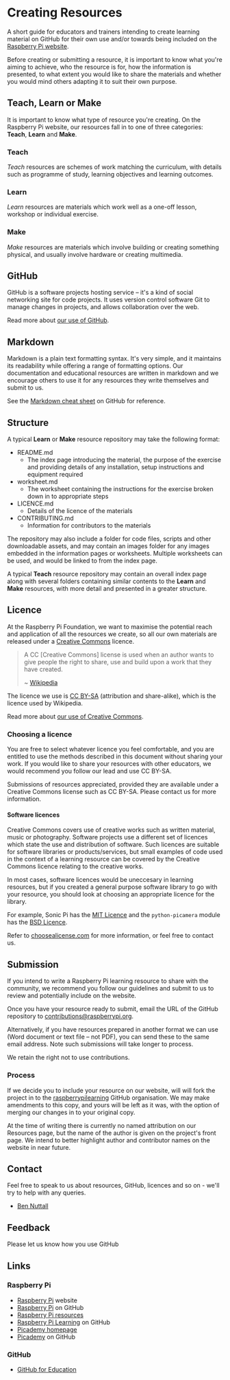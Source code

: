 # Creating Resources

A short guide for educators and trainers intending to create learning material on GitHub for their own use and/or towards being included on the [Raspberry Pi website](http://www.rasperrypi.org/resources/).

Before creating or submitting a resource, it is important to know what you're aiming to achieve, who the resource is for, how the information is presented, to what extent you would like to share the materials and whether you would mind others adapting it to suit their own purpose.

## Teach, Learn or Make

It is important to know what type of resource you're creating. On the Raspberry Pi website, our resources fall in to one of three categories: **Teach**, **Learn** and **Make**.

### Teach

*Teach* resources are schemes of work matching the curriculum, with details such as programme of study, learning objectives and learning outcomes.

### Learn

*Learn* resources are materials which work well as a one-off lesson, workshop or individual exercise.

### Make

*Make* resources are materials which involve building or creating something physical, and usually involve hardware or creating multimedia.

## GitHub

GitHub is a software projects hosting service – it's a kind of social networking site for code projects. It uses version control software Git to manage changes in projects, and allows collaboration over the web.

Read more about [our use of GitHub](http://www.raspberrypi.org/github/).

## Markdown

Markdown is a plain text formatting syntax. It's very simple, and it maintains its readability while offering a range of formatting options. Our documentation and educational resources are written in markdown and we encourage others to use it for any resources they write themselves and submit to us.

See the [Markdown cheat sheet](https://github.com/adam-p/markdown-here/wiki/Markdown-Cheatsheet) on GitHub for reference.

## Structure

A typical **Learn** or **Make** resource repository may take the following format:

- README.md
    - The index page introducing the material, the purpose of the exercise and providing details of any installation, setup instructions and equipment required
- worksheet.md
    - The worksheet containing the instructions for the exercise broken down in to appropriate steps
- LICENCE.md
    - Details of the licence of the materials
- CONTRIBUTING.md
    - Information for contributors to the materials

The repository may also include a folder for code files, scripts and other downloadable assets, and may contain an images folder for any images embedded in the information pages or worksheets. Multiple worksheets can be used, and would be linked to from the index page.

A typical **Teach** resource repository may contain an overall index page along with several folders containing similar contents to the **Learn** and **Make** resources, with more detail and presented in a greater structure.

## Licence

At the Raspberry Pi Foundation, we want to maximise the potential reach and application of all the resources we create, so all our own materials are released under a [Creative Commons](http://creativecommons.org/) licence.

> A CC [Creative Commons] license is used when an author wants to give people the right to share, use and build upon a work that they have created.
>
> ~ [Wikipedia](http://en.wikipedia.org/wiki/Creative_Commons_license)

The licence we use is [CC BY-SA](http://creativecommons.org/licenses/by-sa/4.0/) (attribution and share-alike), which is the licence used by Wikipedia.

Read more about [our use of Creative Commons](http://www.raspberrypi.org/creative-commons/).

### Choosing a licence

You are free to select whatever licence you feel comfortable, and you are entitled to use the methods described in this document without sharing your work. If you would like to share your resources with other educators, we would recommend you follow our lead and use CC BY-SA.

Submissions of resources appreciated, provided they are available under a Creative Commons license such as CC BY-SA. Please contact us for more information.

#### Software licences

Creative Commons covers use of creative works such as written material, music or photography. Software projects use a different set of licences which state the use and distribution of software. Such licences are suitable for software libraries or products/services, but small examples of code used in the context of a learning resource can be covered by the Creative Commons licence relating to the creative works.

In most cases, software licences would be uneccesary in learning resources, but if you created a general purpose software library to go with your resource, you should look at choosing an appropriate licence for the library.

For example, Sonic Pi has the [MIT Licence](https://github.com/samaaron/sonic-pi/blob/master/LICENSE.md) and the `python-picamera` module has the [BSD Licence](https://github.com/waveform80/picamera/blob/master/LICENSE.txt).

Refer to [choosealicense.com](http://choosealicense.com/) for more information, or feel free to contact us.

## Submission

If you intend to write a Raspberry Pi learning resource to share with the community, we recommend you follow our guidelines and submit to us to review and potentially include on the website.

Once you have your resource ready to submit, email the URL of the GitHub repository to contributions@raspberrypi.org.

Alternatively, if you have resources prepared in another format we can use (Word document or text file – not PDF), you can send these to the same email address. Note such submissions will take longer to process.

We retain the right not to use contributions.

### Process

If we decide you to include your resource on our website, will will fork the project in to the [raspberrypilearning](https://github.com/raspberrypilearning) GitHub organisation. We may make amendments to this copy, and yours will be left as it was, with the option of merging our changes in to your original copy.

At the time of writing there is currently no named attribution on our Resources page, but the name of the author is given on the project's front page. We intend to better highlight author and contributor names on the website in near future.

## Contact

Feel free to speak to us about resources, GitHub, licences and so on - we'll try to help with any queries.

- [Ben Nuttall](https://github.com/bennuttall)

## Feedback

Please let us know how you use GitHub

## Links

### Raspberry Pi

- [Raspberry Pi](http://www.raspberrypi.org/) website
- [Raspberry Pi](https://github.com/raspberrypi) on GitHub
- [Raspberry Pi resources](http://www.raspberrypi.org/resources)
- [Raspberry Pi Learning](https://github.com/raspberrypilearning) on GitHub
- [Picademy homepage](http://www.raspberrypi.org/picademy)
- [Picademy](https://github.com/picademy) on GitHub

### GitHub

- [GitHub for Education](https://education.github.com)

